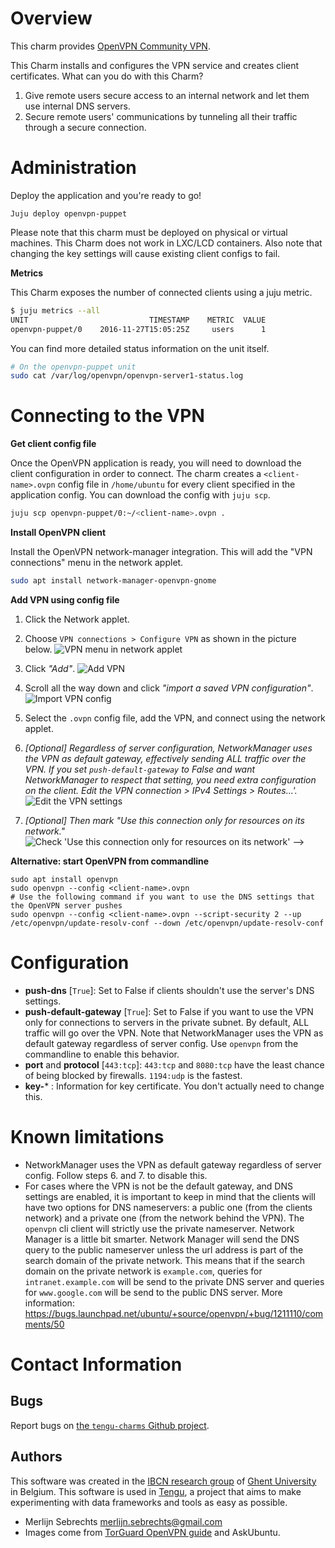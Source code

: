 # Overview

This charm provides [OpenVPN Community VPN](http://openvpn.net/index.php/open-source).

This Charm installs and configures the VPN service and creates client certificates. What can you do with this Charm?

 1. Give remote users secure access to an internal network and let them use internal DNS servers.
 2. Secure remote users' communications by tunneling all their traffic through a secure connection.

# Administration

Deploy the application and you're ready to go!

    Juju deploy openvpn-puppet

Please note that this charm must be deployed on physical or virtual machines. This Charm does not work in LXC/LCD containers. Also note that changing the key settings will cause existing client configs to fail.

**Metrics**

This Charm exposes the number of connected clients using a juju metric.

```bash
$ juju metrics --all
UNIT            	           TIMESTAMP	METRIC	VALUE
openvpn-puppet/0	2016-11-27T15:05:25Z	 users	    1
```

You can find more detailed status information on the unit itself.

```bash
# On the openvpn-puppet unit
sudo cat /var/log/openvpn/openvpn-server1-status.log
```


# Connecting to the VPN

**Get client config file**

Once the OpenVPN application is ready, you will need to download the client configuration in order to connect. The charm creates a `<client-name>.ovpn` config file in `/home/ubuntu` for every client specified in the application config. You can download the config with `juju scp`.

```bash
juju scp openvpn-puppet/0:~/<client-name>.ovpn .
```

**Install OpenVPN client**

Install the OpenVPN network-manager integration. This will add the "VPN connections" menu in the network applet.

```bash
sudo apt install network-manager-openvpn-gnome
```

**Add VPN using config file**

1. Click the Network applet.
2. Choose `VPN connections > Configure VPN` as shown in the picture below.
![VPN menu in network applet](https://api.jujucharms.com/charmstore/v5/~tengu-bot/openvpn-5/archive/files/documentation/networkmanager-applet.png)

3. Click *"Add"*.
![Add VPN](https://api.jujucharms.com/charmstore/v5/~tengu-bot/openvpn-5/archive/files/documentation/add-vpn.png)

4. Scroll all the way down and click *"import a saved VPN configuration"*.
![Import VPN config](https://api.jujucharms.com/charmstore/v5/~tengu-bot/openvpn-5/archive/files/documentation/import-vpn-config.png)

5. Select the `.ovpn` config file, add the VPN, and connect using the network applet.

6. *[Optional] Regardless of server configuration, NetworkManager uses the VPN as default gateway, effectively sending ALL traffic over the VPN. If you set `push-default-gateway` to False and want NetworkManager to respect that setting, you need extra configuration on the client. Edit the VPN connection > IPv4 Settings > Routes...'.*
![Edit the VPN settings](https://api.jujucharms.com/charmstore/v5/~tengu-bot/openvpn-5/archive/files/documentation/no-default-gateway-2.jpg)

7. *[Optional] Then mark "Use this connection only for resources on its network."*
![Check 'Use this connection only for resources on its network'](https://api.jujucharms.com/charmstore/v5/~tengu-bot/openvpn-5/archive/files/documentation/no-default-gateway-3.jpg) -->


**Alternative: start OpenVPN from commandline**

    sudo apt install openvpn
    sudo openvpn --config <client-name>.ovpn
    # Use the following command if you want to use the DNS settings that the OpenVPN server pushes
    sudo openvpn --config <client-name>.ovpn --script-security 2 --up /etc/openvpn/update-resolv-conf --down /etc/openvpn/update-resolv-conf

# Configuration

- **push-dns** [`True`]: Set to False if clients shouldn't use the server's DNS settings.
- **push-default-gateway** [`True`]: Set to False if you want to use the VPN only for connections to servers in the private subnet. By default, ALL traffic will go over the VPN. Note that NetworkManager uses the VPN as default gateway regardless of server config. Use `openvpn` from the commandline to enable this behavior.
- **port** and **protocol**  [`443:tcp`]: `443:tcp` and `8080:tcp` have the least chance of being blocked by firewalls. `1194:udp` is the fastest.
- **key-*** : Information for key certificate. You don't actually need to change this.


# Known limitations

 - NetworkManager uses the VPN as default gateway regardless of server config. Follow steps 6. and 7. to disable this.
 - For cases where the VPN is not be the default gateway, and DNS settings are enabled, it is important to keep in mind that the clients will have two options for DNS nameservers: a public one (from the clients network) and a private one (from the network behind the VPN). The `openvpn` cli client will strictly use the private nameserver. Network Manager is a little bit smarter. Network Manager will send the DNS query to the public nameserver unless the url address is part of the search domain of the private network. This means that if the search domain on the private network is `example.com`, queries for `intranet.example.com` will be send to the private DNS server and queries for `www.google.com` will be send to the public DNS server. More information: https://bugs.launchpad.net/ubuntu/+source/openvpn/+bug/1211110/comments/50

 # Contact Information

## Bugs

Report bugs on [the `tengu-charms` Github project](https://github.com/IBCNServices/tengu-charms/issues).

## Authors

This software was created in the [IBCN research group](https://www.ibcn.intec.ugent.be/) of [Ghent University](http://www.ugent.be/en) in Belgium. This software is used in [Tengu](http://tengu.intec.ugent.be), a project that aims to make experimenting with data frameworks and tools as easy as possible.

 - Merlijn Sebrechts <merlijn.sebrechts@gmail.com>
 - Images come from [TorGuard OpenVPN guide](https://torguard.net/knowledgebase.php?action=displayarticle&id=53) and AskUbuntu.
